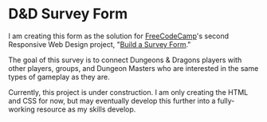 # D&D Survey Form  

I am creating this form as the solution for [FreeCodeCamp](https://freecodecamp.org)'s second Responsive Web Design project, "[Build a Survey Form](https://www.freecodecamp.org/learn/responsive-web-design/responsive-web-design-projects/build-a-survey-form)."

The goal of this survey is to connect Dungeons & Dragons players with other players, groups, and Dungeon Masters who are interested in the same types of gameplay as they are.

Currently, this project is under construction. I am only creating the HTML and CSS for now, but may eventually develop this further into a fully-working resource as my skills develop.
